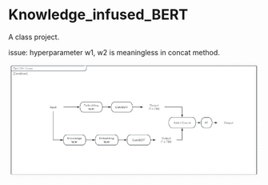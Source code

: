 # Knowledge_infused_BERT
A class project.

issue: hyperparameter w1, w2 is meaningless in concat method.

![Image of My Project](./Knowledge_infused_BERT/image.png)

